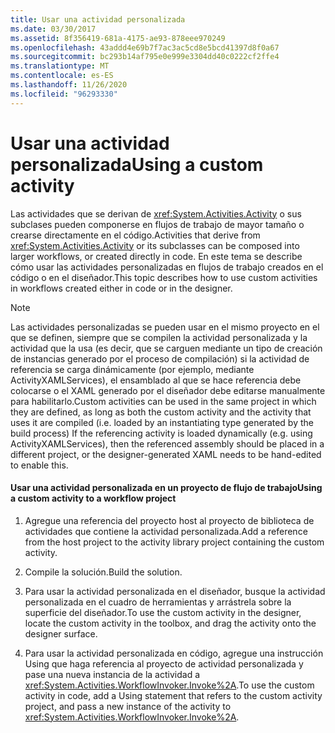 ```yaml
---
title: Usar una actividad personalizada
ms.date: 03/30/2017
ms.assetid: 8f356419-681a-4175-ae93-878eee970249
ms.openlocfilehash: 43addd4e69b7f7ac3ac5cd8e5bcd41397d8f0a67
ms.sourcegitcommit: bc293b14af795e0e999e3304dd40c0222cf2ffe4
ms.translationtype: MT
ms.contentlocale: es-ES
ms.lasthandoff: 11/26/2020
ms.locfileid: "96293330"
---
```

# <a name="using-a-custom-activity"></a><span data-ttu-id="2590e-102">Usar una actividad personalizada</span><span class="sxs-lookup"><span data-stu-id="2590e-102">Using a custom activity</span></span>

<span data-ttu-id="2590e-103">Las actividades que se derivan de <xref:System.Activities.Activity> o sus subclases pueden componerse en flujos de trabajo de mayor tamaño o crearse directamente en el código.</span><span class="sxs-lookup"><span data-stu-id="2590e-103">Activities that derive from <xref:System.Activities.Activity> or its subclasses can be composed into larger workflows, or created directly in code.</span></span> <span data-ttu-id="2590e-104">En este tema se describe cómo usar las actividades personalizadas en flujos de trabajo creados en el código o en el diseñador.</span><span class="sxs-lookup"><span data-stu-id="2590e-104">This topic describes how to use custom activities in workflows created either in code or in the designer.</span></span>  
  
> [!NOTE]
> <span data-ttu-id="2590e-105">Las actividades personalizadas se pueden usar en el mismo proyecto en el que se definen, siempre que se compilen la actividad personalizada y la actividad que la usa (es decir, que se carguen mediante un tipo de creación de instancias generado por el proceso de compilación) si la actividad de referencia se carga dinámicamente (por ejemplo, mediante ActivityXAMLServices), el ensamblado al que se hace referencia debe colocarse o el XAML generado por el diseñador debe editarse manualmente para habilitarlo.</span><span class="sxs-lookup"><span data-stu-id="2590e-105">Custom activities can be used in the same project in which they are defined, as long as both the custom activity and the activity that uses it are compiled (i.e. loaded by an instantiating type generated by the build process) If the referencing activity is loaded dynamically (e.g. using ActivityXAMLServices), then the referenced assembly should be placed in a different project, or the designer-generated XAML needs to be hand-edited to enable this.</span></span>  
  
#### <a name="using-a-custom-activity-to-a-workflow-project"></a><span data-ttu-id="2590e-106">Usar una actividad personalizada en un proyecto de flujo de trabajo</span><span class="sxs-lookup"><span data-stu-id="2590e-106">Using a custom activity to a workflow project</span></span>  
  
1. <span data-ttu-id="2590e-107">Agregue una referencia del proyecto host al proyecto de biblioteca de actividades que contiene la actividad personalizada.</span><span class="sxs-lookup"><span data-stu-id="2590e-107">Add a reference from the host project to the activity library project containing the custom activity.</span></span>  
  
2. <span data-ttu-id="2590e-108">Compile la solución.</span><span class="sxs-lookup"><span data-stu-id="2590e-108">Build the solution.</span></span>  
  
3. <span data-ttu-id="2590e-109">Para usar la actividad personalizada en el diseñador, busque la actividad personalizada en el cuadro de herramientas y arrástrela sobre la superficie del diseñador.</span><span class="sxs-lookup"><span data-stu-id="2590e-109">To use the custom activity in the designer, locate the custom activity in the toolbox, and drag the activity onto the designer surface.</span></span>  
  
4. <span data-ttu-id="2590e-110">Para usar la actividad personalizada en código, agregue una instrucción Using que haga referencia al proyecto de actividad personalizada y pase una nueva instancia de la actividad a <xref:System.Activities.WorkflowInvoker.Invoke%2A>.</span><span class="sxs-lookup"><span data-stu-id="2590e-110">To use the custom activity in code, add a Using statement that refers to the custom activity project, and pass a new instance of the activity to <xref:System.Activities.WorkflowInvoker.Invoke%2A>.</span></span>

